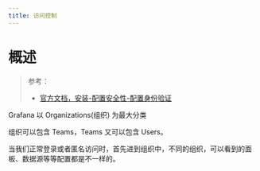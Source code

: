 ```yaml
---
title: 访问控制
---
```


# 概述

> 参考：
> - [官方文档，安装-配置安全性-配置身份验证](https://grafana.com/docs/grafana/next/setup-grafana/configure-security/configure-authentication/)

Grafana 以 Organizations(组织) 为最大分类

组织可以包含 Teams，Teams 又可以包含 Users。

当我们正常登录或者匿名访问时，首先进到组织中，不同的组织，可以看到的面板、数据源等等配置都是不一样的。
